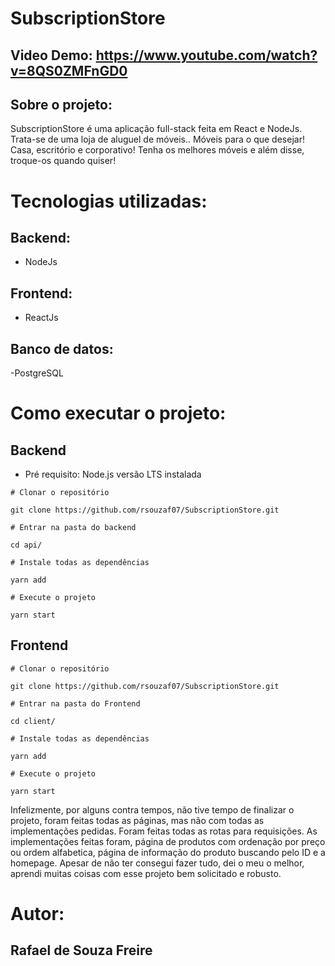 # SubscriptionStore

## Video Demo: https://www.youtube.com/watch?v=8QS0ZMFnGD0

## Sobre o projeto: 

SubscriptionStore é uma aplicação full-stack feita em React e NodeJs.
Trata-se de uma loja de aluguel de móveis.. Móveis para o que desejar! Casa, escritório e corporativo! 
Tenha os melhores móveis e além disse, troque-os quando quiser! 

# Tecnologias utilizadas: 

## Backend:

- NodeJs
 
## Frontend:

- ReactJs

## Banco de datos:

-PostgreSQL

# Como executar o projeto:

## Backend 

- Pré requisito: Node.js versão LTS instalada


```
# Clonar o repositório

git clone https://github.com/rsouzaf07/SubscriptionStore.git

```

```
# Entrar na pasta do backend 

cd api/

```


```
# Instale todas as dependências

yarn add

```


```
# Execute o projeto 

yarn start

```


## Frontend 


```
# Clonar o repositório

git clone https://github.com/rsouzaf07/SubscriptionStore.git

```

```
# Entrar na pasta do Frontend 

cd client/

```


```
# Instale todas as dependências

yarn add

```


```
# Execute o projeto 

yarn start

```

Infelizmente, por alguns contra tempos, não tive tempo de finalizar o projeto, foram feitas todas as páginas, mas não com todas as implementações pedidas. Foram feitas todas as rotas para requisições. As implementações feitas foram, página de produtos com ordenação por preço ou ordem alfabetica, página de informação do produto buscando pelo ID e a homepage.
Apesar de não ter consegui fazer tudo, dei o meu o melhor, aprendi muitas coisas com esse projeto bem solicitado e robusto.


# Autor:
## Rafael de Souza Freire
